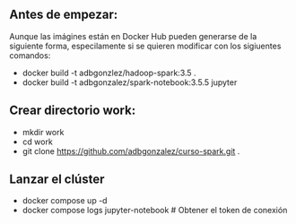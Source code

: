 ## Antes de empezar:
Aunque las imágines están en Docker Hub pueden generarse de la siguiente forma, especilamente si se quieren modificar con los sigiuentes comandos:
- docker build -t adbgonzlez/hadoop-spark:3.5 .
- docker build -t adbgonzalez/spark-notebook:3.5.5 jupyter
## Crear directorio work:
- mkdir work
- cd work
- git clone https://github.com/adbgonzalez/curso-spark.git .

## Lanzar el clúster
- docker compose up -d
- docker compose logs jupyter-notebook # Obtener el token de conexión

